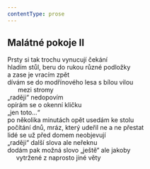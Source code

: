 ```yaml
---
contentType: prose
---
```


## Malátné pokoje II

Prsty si tak trochu vynucují čekání  
hladím stůl, beru do rukou různé podložky  
a zase je vracím zpět  
dívám se do modřínového lesa s bílou vilou  
      mezi stromy  
„raději“ nedopovím  
opírám se o okenní kličku  
„jen toto…“  
po několika minutách opět usedám ke stolu  
počítání dnů, mráz, který udeřil ne a ne přestat  
lidé se už před domem neobjevují  
„raději“ další slova ale neřeknu  
dodám pak možná slovo „ještě“ ale jakoby  
     vytržené z naprosto jiné věty
